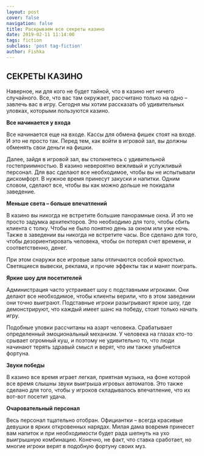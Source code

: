 ```yaml
---
layout: post
cover: false
navigation: false
title: Раскрываем все секреты казино
date: 2019-02-11 11:14:00
tags: fiction
subclass: 'post tag-fiction'
author: Fishka
---
```


## СЕКРЕТЫ КАЗИНО

Наверное, ни для кого не будет тайной, что в казино нет ничего случайного. Все, что вас там окружает, рассчитано только на одно – завлечь вас в игру. Сегодня мы хотим рассказать об удивительных уловках, которыми пользуются казино. 

**Все начинается у входа**

Все начинается еще на входе. Кассы для обмена фишек стоят на входе. И это не просто так. Перед тем, как войти в игровой зал, вы должны обменять свои деньги на фишки.

Далее, зайдя в игровой зал, вы столкнетесь с удивительной гостеприимностью. В казино невероятно вежливый и услужливый персонал. Для вас сделают все необходимое, чтобы вы не испытывали дискомфорт. В нужное время принесут закуски и напитки. Одним словом, сделают все, чтобы вы как можно дольше не покидали заведение. 

**Меньше света – больше впечатлений**

В казино вы никогда не встретите большие панорамные окна. И это не просто задумка архитекторов. Это необходимо для того, чтобы сбить клиента с толку. Чтобы не было понятно день за окном или уже ночь. Также в заведении вы никогда не встретите часы. Все сделано для того, чтобы дезориентировать человека, чтобы он потерял счет времени, и соответственно, денег.

При этом снаружи все игровые залы отличаются особой яркостью. Светящиеся вывески, реклама, и прочие эффекты так и манят поиграть.

**Яркие шоу для посетителей**

Администрация часто устраивает шоу с подставными игроками. Они делают все необходимое, чтобы клиенты верили, что в этом заведении они точно выиграют. Подставные игроки разыгрывают яркое шоу, где демонстрируют, что каждый имеет шанс на победу, стоит только начать игру.

Подобные уловки рассчитаны на азарт человека. Срабатывает определенный эмоциональный механизм. У человека на глазах кто-то срывает огромный куш, и поэтому не удивительно то, что люди начинают терять здравый смысл и верят, что им также улыбнется фортуна.

**Звуки победы**

В казино все время играет легкая, приятная музыка, на фоне которой все время слышны звуки выигрыша игровых автоматов. Это также сделано для того, чтобы у игроков складывалось впечатление, что их вот-вот посетит удача.

**Очаровательный персонал**

Весь персонал тщательно отобран. Официантки – всегда красивые девушки в ярких откровенных нарядах. Милая дама вовремя принесет вам напиток и при необходимости будет рада шепнуть на ухо выигрышную комбинацию. Конечно, не факт, что ставка сработает, но многие игроки верят в подобную фортуну своих муз. 